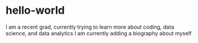 # hello-world
I am a recent grad, currently trying to learn more about coding, data science, and data analytics
I am  currently adding a biography about myself 
